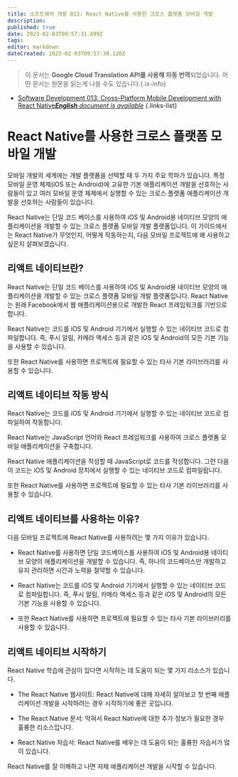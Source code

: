 ```yaml
---
title: 소프트웨어 개발 013: React Native를 사용한 크로스 플랫폼 모바일 개발
description: 
published: true
date: 2023-02-03T09:57:31.699Z
tags: 
editor: markdown
dateCreated: 2023-02-03T09:57:30.120Z
---
```


> 이 문서는 **Google Cloud Translation API를 사용해 자동 번역**되었습니다.
어떤 문서는 원문을 읽는게 나을 수도 있습니다.{.is-info}



- [Software Development 013: Cross-Platform Mobile Development with React Native***English** document is available*](/en/Knowledge-base/Software-Development/Learning/software-development-013-cross-platform-mobile-development-with-react-native)
{.links-list}


# React Native를 사용한 크로스 플랫폼 모바일 개발

모바일 개발의 세계에는 개발 플랫폼을 선택할 때 두 가지 주요 학파가 있습니다. 특정 모바일 운영 체제(iOS 또는 Android)에 고유한 기본 애플리케이션 개발을 선호하는 사람들이 있고 여러 모바일 운영 체제에서 실행할 수 있는 크로스 플랫폼 애플리케이션 개발을 선호하는 사람들이 있습니다.

React Native는 단일 코드 베이스를 사용하여 iOS 및 Android용 네이티브 모양의 애플리케이션을 개발할 수 있는 크로스 플랫폼 모바일 개발 플랫폼입니다. 이 가이드에서는 React Native가 무엇인지, 어떻게 작동하는지, 다음 모바일 프로젝트에 왜 사용하고 싶은지 살펴보겠습니다.

## 리액트 네이티브란?

React Native는 단일 코드 베이스를 사용하여 iOS 및 Android용 네이티브 모양의 애플리케이션을 개발할 수 있는 크로스 플랫폼 모바일 개발 플랫폼입니다. React Native는 원래 Facebook에서 웹 애플리케이션용으로 개발한 React 프레임워크를 기반으로 합니다.

React Native는 코드를 iOS 및 Android 기기에서 실행할 수 있는 네이티브 코드로 컴파일합니다. 즉, 푸시 알림, 카메라 액세스 등과 같은 iOS 및 Android의 모든 기본 기능을 사용할 수 있습니다.

또한 React Native를 사용하면 프로젝트에 필요할 수 있는 타사 기본 라이브러리를 사용할 수 있습니다.

## 리액트 네이티브 작동 방식

React Native는 코드를 iOS 및 Android 기기에서 실행할 수 있는 네이티브 코드로 컴파일하여 작동합니다.

React Native는 JavaScript 언어와 React 프레임워크를 사용하여 크로스 플랫폼 모바일 애플리케이션을 구축합니다.

React Native 애플리케이션을 작성할 때 JavaScript로 코드를 작성합니다. 그런 다음 이 코드는 iOS 및 Android 장치에서 실행할 수 있는 네이티브 코드로 컴파일됩니다.

또한 React Native를 사용하면 프로젝트에 필요할 수 있는 타사 기본 라이브러리를 사용할 수 있습니다.

## 리액트 네이티브를 사용하는 이유?

다음 모바일 프로젝트에 React Native를 사용하려는 몇 가지 이유가 있습니다.

- React Native를 사용하면 단일 코드베이스를 사용하여 iOS 및 Android용 네이티브 모양의 애플리케이션을 개발할 수 있습니다. 즉, 하나의 코드베이스만 개발하고 유지 관리하면 시간과 노력을 절약할 수 있습니다.

- React Native는 코드를 iOS 및 Android 기기에서 실행할 수 있는 네이티브 코드로 컴파일합니다. 즉, 푸시 알림, 카메라 액세스 등과 같은 iOS 및 Android의 모든 기본 기능을 사용할 수 있습니다.

- 또한 React Native를 사용하면 프로젝트에 필요할 수 있는 타사 기본 라이브러리를 사용할 수 있습니다.

## 리액트 네이티브 시작하기

React Native 학습에 관심이 있다면 시작하는 데 도움이 되는 몇 가지 리소스가 있습니다.

- The React Native 웹사이트: React Native에 대해 자세히 알아보고 첫 번째 애플리케이션 개발을 시작하려는 경우 시작하기에 좋은 곳입니다.

- The React Native 문서: 막혀서 React Native에 대한 추가 정보가 필요한 경우 훌륭한 리소스입니다.

- React Native 자습서: React Native를 배우는 데 도움이 되는 훌륭한 자습서가 많이 있습니다.

React Native를 잘 이해하고 나면 자체 애플리케이션 개발을 시작할 수 있습니다.